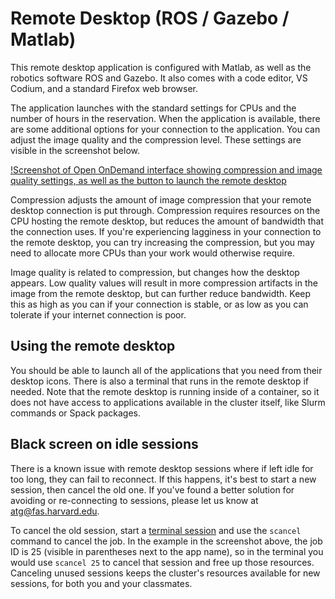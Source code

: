 # Remote Desktop (ROS / Gazebo / Matlab)

This remote desktop application is configured with Matlab, as well as the
robotics software ROS and Gazebo. It also comes with a code editor, VS Codium,
and a standard Firefox web browser.

The application launches with the standard settings for CPUs and the number of
hours in the reservation. When the application is available, there are some
additional options for your connection to the application. You can adjust the
image quality and the compression level. These settings are visible in the
screenshot below.

[!Screenshot of Open OnDemand interface showing compression and image quality settings, as well as the button to launch the remote desktop](images/remote_desktop_1.png)

Compression adjusts the amount of image compression that your remote desktop
connection is put through. Compression requires resources on the CPU hosting the
remote desktop, but reduces the amount of bandwidth that the connection uses. If
you're experiencing lagginess in your connection to the remote desktop, you can
try increasing the compression, but you may need to allocate more CPUs than your
work would otherwise require.

Image quality is related to compression, but changes how the desktop appears.
Low quality values will result in more compression artifacts in the image from
the remote desktop, but can further reduce bandwidth. Keep this as high as you
can if your connection is stable, or as low as you can tolerate if your internet
connection is poor.

## Using the remote desktop

You should be able to launch all of the applications that you need from their
desktop icons. There is also a terminal that runs in the remote desktop if
needed. Note that the remote desktop is running inside of a container, so it
does not have access to applications available in the cluster itself, like Slurm
commands or Spack packages.

## Black screen on idle sessions

There is a known issue with remote desktop sessions where if left idle for too
long, they can fail to reconnect. If this happens, it's best to start a new
session, then cancel the old one. If you've found a better solution for avoiding
or re-connecting to sessions, please let us know at
[atg@fas.harvard.edu](mailto:atg@fas.harvard.edu).

To cancel the old session, start a [terminal session](terminal.md) and use the
`scancel` command to cancel the job. In the example in the screenshot above, the
job ID is 25 (visible in parentheses next to the app name), so in the terminal
you would use `scancel 25` to cancel that session and free up those resources.
Canceling unused sessions keeps the cluster's resources available for new
sessions, for both you and your classmates.
